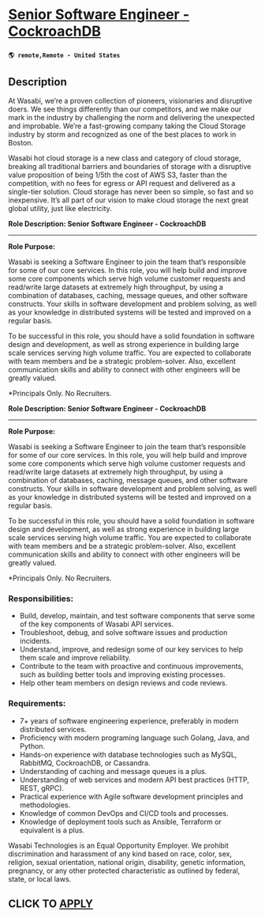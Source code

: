# [Senior Software Engineer - CockroachDB](https://www.remotewlb.com/apply/senior-software-engineer-cockroachdb)  
###  
#### `🌎 remote,Remote - United States`  

## Description

At Wasabi, we’re a proven collection of pioneers, visionaries and disruptive doers. We see things differently than our competitors, and we make our mark in the industry by challenging the norm and delivering the unexpected and improbable. We’re a fast-growing company taking the Cloud Storage industry by storm and recognized as one of the best places to work in Boston.

Wasabi hot cloud storage is a new class and category of cloud storage, breaking all traditional barriers and boundaries of storage with a disruptive value proposition of being 1/5th the cost of AWS S3, faster than the competition, with no fees for egress or API request and delivered as a single-tier solution. Cloud storage has never been so simple, so fast and so inexpensive. It’s all part of our vision to make cloud storage the next great global utility, just like electricity.

  

 **Role Description: Senior Software Engineer - CockroachDB**

 ****

**Role Purpose:**

  

Wasabi is seeking a Software Engineer to join the team that’s responsible for some of our core services. In this role, you will help build and improve some core components which serve high volume customer requests and read/write large datasets at extremely high throughput, by using a combination of databases, caching, message queues, and other software constructs. Your skills in software development and problem solving, as well as your knowledge in distributed systems will be tested and improved on a regular basis.

To be successful in this role, you should have a solid foundation in software design and development, as well as strong experience in building large scale services serving high volume traffic. You are expected to collaborate with team members and be a strategic problem-solver. Also, excellent communication skills and ability to connect with other engineers will be greatly valued.

*Principals Only. No Recruiters. 

  

**Role Description: Senior Software Engineer - CockroachDB**

 ****

**Role Purpose:**

  

Wasabi is seeking a Software Engineer to join the team that’s responsible for some of our core services. In this role, you will help build and improve some core components which serve high volume customer requests and read/write large datasets at extremely high throughput, by using a combination of databases, caching, message queues, and other software constructs. Your skills in software development and problem solving, as well as your knowledge in distributed systems will be tested and improved on a regular basis.

To be successful in this role, you should have a solid foundation in software design and development, as well as strong experience in building large scale services serving high volume traffic. You are expected to collaborate with team members and be a strategic problem-solver. Also, excellent communication skills and ability to connect with other engineers will be greatly valued.

*Principals Only. No Recruiters. 

  

### Responsibilities:

* Build, develop, maintain, and test software components that serve some of the key components of Wasabi API services. 
* Troubleshoot, debug, and solve software issues and production incidents. 
* Understand, improve, and redesign some of our key services to help them scale and improve reliability. 
* Contribute to the team with proactive and continuous improvements, such as building better tools and improving existing processes. 
* Help other team members on design reviews and code reviews. 

  

### Requirements:

* 7+ years of software engineering experience, preferably in modern distributed services. 
* Proficiency with modern programing language such Golang, Java, and Python. 
* Hands-on experience with database technologies such as MySQL, RabbitMQ, CockroachDB, or Cassandra. 
* Understanding of caching and message queues is a plus. 
* Understanding of web services and modern API best practices (HTTP, REST, gRPC). 
* Practical experience with Agile software development principles and methodologies. 
* Knowledge of common DevOps and CI/CD tools and processes. 
* Knowledge of deployment tools such as Ansible, Terraform or equivalent is a plus. 

  

Wasabi Technologies is an Equal Opportunity Employer. We prohibit discrimination and harassment of any kind based on race, color, sex, religion, sexual orientation, national origin, disability, genetic information, pregnancy, or any other protected characteristic as outlined by federal, state, or local laws.

  
## CLICK TO [APPLY](https://www.remotewlb.com/apply/senior-software-engineer-cockroachdb)

